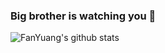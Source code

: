 ### Big brother is watching you 👋

![FanYuang's github stats](https://github-readme-stats.vercel.app/api?username=FanYuang&count_private=true&show_icons=true)
